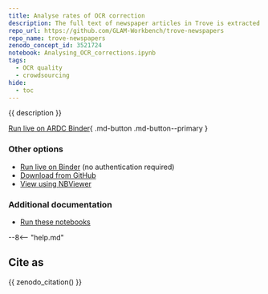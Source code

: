 ```yaml
---
title: Analyse rates of OCR correction 
description: The full text of newspaper articles in Trove is extracted from page images using Optical Character Recognition (OCR). The accuracy of the OCR process is influenced by a range of factors including the font and the quality of the images. Many errors slip through. Volunteers have done a remarkable job in correcting these errors, but it's a huge task. This notebook explores the scale of OCR correction in Trove.
repo_url: https://github.com/GLAM-Workbench/trove-newspapers
repo_name: trove-newspapers
zenodo_concept_id: 3521724
notebook: Analysing_OCR_corrections.ipynb
tags:
  - OCR quality
  - crowdsourcing
hide:
  - toc
---
```


{{ description }}

[Run live on ARDC Binder](https://binderhub.rc.nectar.org.au/v2/gh/GLAM-Workbench/{{repo_name}}/HEAD?urlpath=/lab/tree/{{notebook}}){ .md-button .md-button--primary }

### Other options

* [Run live on Binder](https://mybinder.org/v2/gh/GLAM-Workbench/{{repo_name}}/HEAD?urlpath=/lab/tree/{{notebook}}) (no authentication required)
* [Download from GitHub](https://github.com/GLAM-Workbench/{{repo_name}}/blob/master/{{notebook}})
* [View using NBViewer](https://nbviewer.jupyter.org/github/GLAM-Workbench/{{repo_name}}/blob/master/{{notebook}})

### Additional documentation

* [Run these notebooks](../#run-these-notebooks)

--8<-- "help.md"

## Cite as

{{ zenodo_citation() }}